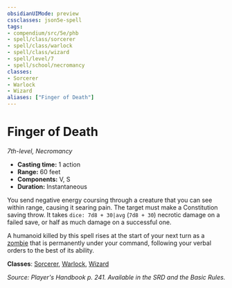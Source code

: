 ```yaml
---
obsidianUIMode: preview
cssclasses: json5e-spell
tags:
- compendium/src/5e/phb
- spell/class/sorcerer
- spell/class/warlock
- spell/class/wizard
- spell/level/7
- spell/school/necromancy
classes:
- Sorcerer
- Warlock
- Wizard
aliases: ["Finger of Death"]
---
```

# Finger of Death
*7th-level, Necromancy*  

- **Casting time:** 1 action
- **Range:** 60 feet
- **Components:** V, S
- **Duration:** Instantaneous

You send negative energy coursing through a creature that you can see within range, causing it searing pain. The target must make a Constitution saving throw. It takes `dice: 7d8 + 30|avg` (`7d8 + 30`) necrotic damage on a failed save, or half as much damage on a successful one.

A humanoid killed by this spell rises at the start of your next turn as a [zombie](4-Resources/Compendium/bestiary/undead/zombie.md) that is permanently under your command, following your verbal orders to the best of its ability.

**Classes**: [Sorcerer](4-Resources/Compendium/classes/sorcerer.md), [Warlock](4-Resources/Compendium/classes/warlock.md), [Wizard](4-Resources/Compendium/classes/wizard.md)

*Source: Player's Handbook p. 241. Available in the SRD and the Basic Rules.*